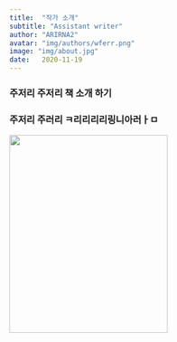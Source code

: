 ```yaml
---
title:  "작가 소개"
subtitle: "Assistant writer"
author: "ARIRNA2"
avatar: "img/authors/wferr.png"
image: "img/about.jpg"
date:   2020-11-19 
---
```


### 주저리 주저리 책 소개 하기 
### 주저리 주러리 ㅋ리리리리링니아러ㅏㅁ

<img src="img/10.jpg"  width="280" height="350">
